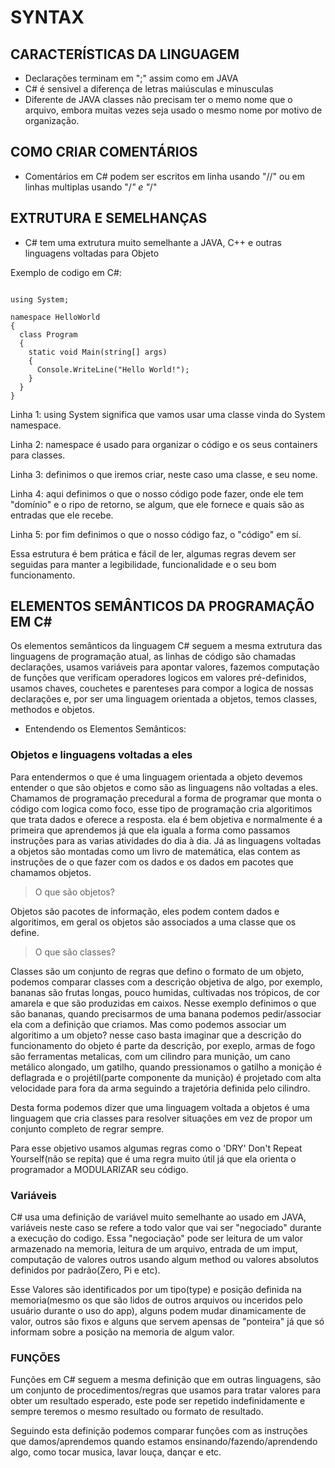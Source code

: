 # SYNTAX

## CARACTERÍSTICAS DA LINGUAGEM

- Declarações terminam em ";" assim como em JAVA
- C# é sensivel a diferença de letras maiúsculas e minusculas
- Diferente de JAVA classes não precisam ter o memo nome que o arquivo, embora muitas vezes seja usado o mesmo nome por motivo de organização.

## COMO CRIAR COMENTÁRIOS

- Comentários em C# podem ser escritos em linha usando "//" ou em linhas multiplas usando "/_" e "_/"

## EXTRUTURA E SEMELHANÇAS

- C# tem uma extrutura muito semelhante a JAVA, C++ e outras linguagens voltadas para Objeto

Exemplo de codigo em C#:
```

using System;

namespace HelloWorld
{
  class Program
  {
    static void Main(string[] args)
    {
      Console.WriteLine("Hello World!");    
    }
  }
}
```
Linha 1: using System significa que vamos usar uma classe vinda do System namespace.

Linha 2: namespace é usado para organizar o código e os seus containers para classes.

Linha 3: definimos o que iremos criar, neste caso uma classe, e seu nome.

Linha 4: aqui definimos o que o nosso código pode fazer, onde ele tem "domínio" e o ripo de retorno, se algum, que ele fornece e quais são as entradas que ele recebe.

Linha 5: por fim definimos o que o nosso código faz, o "código" em sí.

Essa estrutura é bem prática e fácil de ler, algumas regras devem ser seguidas para manter a legibilidade, funcionalidade e o seu bom funcionamento.

## ELEMENTOS SEMÂNTICOS DA PROGRAMAÇÃO EM C#

Os elementos semânticos da linguagem C# seguem a mesma extrutura das linguagens de programação atual, as linhas de código são chamadas declarações, usamos variáveis para apontar valores, fazemos computação de funções que verificam operadores logicos em valores pré-definidos, usamos chaves, couchetes e parenteses para compor a logica de nossas declarações e, por ser uma linguagem orientada a objetos, temos classes, methodos e objetos.

 - Entendendo os Elementos Semânticos:

### Objetos e linguagens voltadas a eles

Para entendermos o que é uma linguagem orientada a objeto devemos entender o que são objetos e como são as linguagens não voltadas a eles.
Chamamos de programação precedural a forma de programar que monta o código com logica como foco, esse tipo de programação cria algoritimos que trata dados e oferece a resposta. ela é bem objetiva e normalmente é a primeira que aprendemos já que ela iguala a forma como passamos instruções para as varias atividades do dia à dia.
Já as linguagens voltadas a objetos são montadas como um livro de matemática, elas contem as instruções de o que fazer com os dados e os dados em pacotes que chamamos objetos.

>O que são objetos?

Objetos são pacotes de informação, eles podem contem dados e algoritimos, em geral os objetos são associados a uma classe que os define. 

>O que são classes?

Classes são um conjunto de regras que defino o formato de um objeto, podemos comparar classes com a descrição objetiva de algo, por exemplo, bananas são frutas longas, pouco humidas, cultivadas nos trópicos, de cor amarela e que são produzidas em caixos.
Nesse exemplo definimos o que são bananas, quando precisarmos de uma banana podemos pedir/associar ela com a definição que criamos.
Mas como podemos associar um algoritimo a um objeto? nesse caso basta imaginar que a descrição do funcionamento do objeto é parte da descrição, por exeplo, armas de fogo são ferramentas metalicas, com um cilindro para munição, um cano metálico alongado, um gatilho, quando pressionamos o gatilho a monição é deflagrada e o projétil(parte componente da munição) é projetado com alta velocidade para fora da arma seguindo a trajetória definida pelo cilindro.

Desta forma podemos dizer que uma linguagem voltada a objetos é uma linguagem que cria classes para resolver situações em vez de propor um conjunto completo de regrar sempre.

Para esse objetivo usamos algumas regras como o 'DRY' Don't Repeat Yourself(não se repita) que é uma regra muito útil já que ela orienta o programador a MODULARIZAR seu código.

### Variáveis

C# usa uma definição de variável muito semelhante ao usado em JAVA, variáveis neste caso se refere a todo valor que vai ser "negociado" durante a execução do codigo.
Essa "negociação" pode ser leitura de um valor armazenado na memoria, leitura de um arquivo, entrada de um imput, computação de valores outros usando algum method ou valores absolutos definidos por padrão(Zero, Pi e etc).

Esse Valores são identificados por um tipo(type) e posição definida na memoria(mesmo os que são lidos de outros arquivos ou inceridos pelo usuário durante o uso do app), alguns podem mudar dinamicamente de valor, outros são fixos e alguns que servem apensas de "ponteira" já que só informam sobre a posição na memoria de algum valor.

### FUNÇÕES

Funções em C# seguem a mesma definição que em outras linguagens, são um conjunto de procedimentos/regras que usamos para tratar valores para obter um resultado esperado, este pode ser repetido indefinidamente e sempre teremos o mesmo resultado ou formato de resultado.

Seguindo esta definição podemos comparar funções com as instruções que damos/aprendemos quando estamos ensinando/fazendo/aprendendo algo, como tocar musica, lavar louça, dançar e etc.


